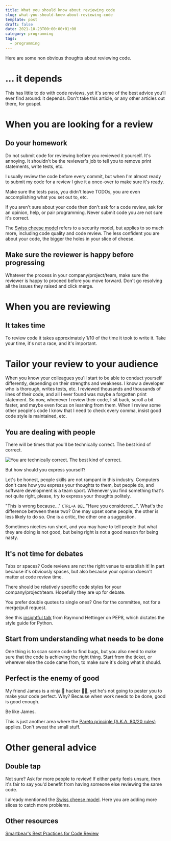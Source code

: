 ```yaml
---
title: What you should know about reviewing code
slug: what-you-should-know-about-reviewing-code
template: post
draft: false
date: 2021-10-23T00:00:00+01:00
category: programming
tags:
  - programming
---
```


Here are some non obvious thoughts about reviewing code.

# ... it depends

This has little to do with code reviews, yet it's some of the best advice you'll ever find around: it depends. Don't take this article, or any other articles out there, for gospel.

# When you are looking for a review

## Do your homework

Do not submit code for reviewing before you reviewed it yourself. It's annoying. It shouldn't be the reviewer's job to tell you to remove print statements, write tests, etc.

I usually review the code before every commit, but when I'm almost ready to submit my code for a review I give it a once-over to make sure it's ready.

Make sure the tests pass, you didn't leave TODOs, you are even accomplishing what you set out to, etc.

If you aren't sure about your code then don't ask for a code review, ask for an opinion, help, or pair programming. Never submit code you are not sure it's correct.

The [Swiss cheese model](https://en.wikipedia.org/wiki/Swiss_cheese_model) refers to a security model, but applies to so much more, including code quality and code review. The less confident you are about your code, the bigger the holes in your slice of cheese.

## Make sure the reviewer is happy before progressing

Whatever the process in your company/project/team, make sure the reviewer is happy to proceed before you move forward. Don't go resolving all the issues they raised and click merge.

# When you are reviewing

## It takes time

To review code it takes approximately 1/10 of the time it took to write it. Take your time, it's not a race, and it's important.

# Tailor your review to your audience

When you know your colleagues you'll start to be able to conduct yourself differently, depending on their strengths and weakness. I know a developer who is thorough, writes tests, etc. I reviewed thousands and thousands of lines of their code, and all I ever found was maybe a forgotten print statement. So now, whenever I review their code, I sit back, scroll a bit faster, and maybe even focus on learning from them. When I review some other people's code I know that I need to check every comma, insist good code style is maintained, etc.

## You are dealing with people

There will be times that you'll be technically correct. The best kind of correct.

![You are technically correct. The best kind of correct.](https://comb.io/LxbJyb.gif "Technically correct")

But how should you express yourself?

Let's be honest, people skills are not rampant in this industry. Computers don't care how you express your thoughts to them, but people do, and software development is a team sport. Whenever you find something that's not quite right, please, try to express your thoughts politely.

"This is wrong because..." `CTRL+A DEL` "Have you considered...". What's the difference between these two? One may upset some people, the other is less likely to do so. One is a critic, the other one a suggestion.

Sometimes niceties run short, and you may have to tell people that what they are doing is not good, but being right is not a good reason for being nasty.

## It's not time for debates

Tabs or spaces? Code reviews are not the right venue to establish it! In part because it's obviously spaces, but also because your opinion doesn't matter at code review time.

There should be relatively specific code styles for your company/project/team. Hopefully they are up for debate.

You prefer double quotes to single ones? One for the committee, not for a merge/pull request.

See this [insightful talk](https://www.youtube.com/watch?v=wf-BqAjZb8M) from Raymond Hettinger on PEP8, which dictates the style guide for Python.

## Start from understanding what needs to be done

One thing is to scan some code to find bugs, but you also need to make sure that the code is achieving the right thing. Start from the ticket, or wherever else the code came from, to make sure it's doing what it should.

## Perfect is the enemy of good

My friend James is a ninja 🥷 hacker 👨‍💻, yet he's not going to pester you to make your code perfect. Why? Because when work needs to be done, good is good enough.

Be like James.

This is just another area where the [Pareto principle (A.K.A. 80/20 rules)](https://en.wikipedia.org/wiki/Pareto_principle) applies. Don't sweat the small stuff.

# Other general advice

## Double tap

Not sure? Ask for more people to review! If either party feels unsure, then it's fair to say you'd benefit from having someone else reviewing the same code.

I already mentioned the [Swiss cheese model](https://en.wikipedia.org/wiki/Swiss_cheese_model). Here you are adding more slices to catch more problems.

## Other resources

[Smartbear's Best Practices for Code Review](https://smartbear.com/learn/code-review/best-practices-for-peer-code-review/)
